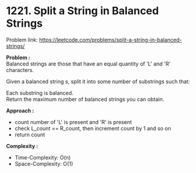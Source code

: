 # 1221. Split a String in Balanced Strings

Problem link: https://leetcode.com/problems/split-a-string-in-balanced-strings/

**Problem :**<br>
Balanced strings are those that have an equal quantity of 'L' and 'R' characters.<br>

Given a balanced string s, split it into some number of substrings such that:<br>

Each substring is balanced.<br>
Return the maximum number of balanced strings you can obtain.<br>

**Approach :**<br>

- count number of 'L' is present and 'R' is present
- check L_count == R_count, then increment count by 1 and so on
- return count

**Complexity :**<br>

- Time-Complexity: O(n)
- Space-Complexity: O(1)
